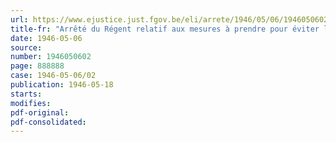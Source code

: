 ```yaml
---
url: https://www.ejustice.just.fgov.be/eli/arrete/1946/05/06/1946050602/justel
title-fr: "Arrêté du Régent relatif aux mesures à prendre pour éviter la propagation du doryphore"
date: 1946-05-06
source:
number: 1946050602
page: 888888
case: 1946-05-06/02
publication: 1946-05-18
starts:
modifies:
pdf-original:
pdf-consolidated:
---
```


